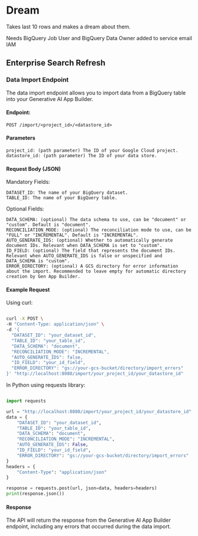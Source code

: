 # Dream

Takes last 10 rows and makes a dream about them.

Needs BigQuery Job User and BigQuery Data Owner added to service email IAM

## Enterprise Search Refresh

### Data Import Endpoint

The data import endpoint allows you to import data from a BigQuery table into your Generative AI App Builder.

#### Endpoint:

```
POST /import/<project_id>/<datastore_id>
```

#### Parameters

    project_id: (path parameter) The ID of your Google Cloud project.
    datastore_id: (path parameter) The ID of your data store.

#### Request Body (JSON)

Mandatory Fields:

    DATASET_ID: The name of your BigQuery dataset.
    TABLE_ID: The name of your BigQuery table.

Optional Fields:

    DATA_SCHEMA: (optional) The data schema to use, can be "document" or "custom". Default is "document".
    RECONCILIATION_MODE: (optional) The reconciliation mode to use, can be "FULL" or "INCREMENTAL". Default is "INCREMENTAL".
    AUTO_GENERATE_IDS: (optional) Whether to automatically generate document IDs. Relevant when DATA_SCHEMA is set to "custom".
    ID_FIELD: (optional) The field that represents the document IDs. Relevant when AUTO_GENERATE_IDS is false or unspecified and DATA_SCHEMA is "custom".
    ERROR_DIRECTORY: (optional) A GCS directory for error information about the import. Recommended to leave empty for automatic directory creation by Gen App Builder.

#### Example Request

Using curl:

```sh

curl -X POST \
-H "Content-Type: application/json" \
-d '{
  "DATASET_ID": "your_dataset_id",
  "TABLE_ID": "your_table_id",
  "DATA_SCHEMA": "document",
  "RECONCILIATION_MODE": "INCREMENTAL",
  "AUTO_GENERATE_IDS": false,
  "ID_FIELD": "your_id_field",
  "ERROR_DIRECTORY": "gs://your-gcs-bucket/directory/import_errors"
}' "http://localhost:8080/import/your_project_id/your_datastore_id"
```

In Python using requests library:

```python

import requests

url = "http://localhost:8080/import/your_project_id/your_datastore_id"
data = {
    "DATASET_ID": "your_dataset_id",
    "TABLE_ID": "your_table_id",
    "DATA_SCHEMA": "document",
    "RECONCILIATION_MODE": "INCREMENTAL",
    "AUTO_GENERATE_IDS": False,
    "ID_FIELD": "your_id_field",
    "ERROR_DIRECTORY": "gs://your-gcs-bucket/directory/import_errors"
}
headers = {
    "Content-Type": "application/json"
}

response = requests.post(url, json=data, headers=headers)
print(response.json())
```

#### Response

The API will return the response from the Generative AI App Builder endpoint, including any errors that occurred during the data import.